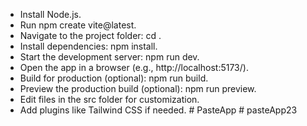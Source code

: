 - Install Node.js.  
- Run npm create vite@latest.  
- Navigate to the project folder: cd <your-project-name>.  
- Install dependencies: npm install.  
- Start the development server: npm run dev.  
- Open the app in a browser (e.g., http://localhost:5173/).  
- Build for production (optional): npm run build.  
- Preview the production build (optional): npm run preview.  
- Edit files in the src folder for customization.  
- Add plugins like Tailwind CSS if needed.
 
 
#   P a s t e A p p  
 #   p a s t e A p p 2 3  
 